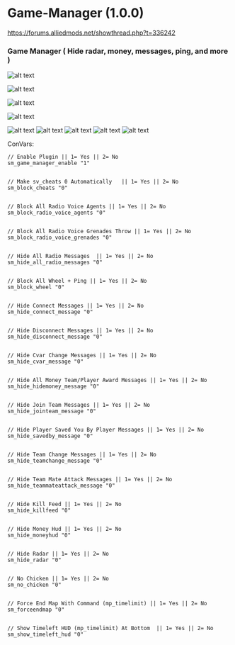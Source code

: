 # Game-Manager (1.0.0)

https://forums.alliedmods.net/showthread.php?t=336242

### Game Manager ( Hide radar, money, messages, ping, and more )

![alt text](https://github.com/oqyh/Game_Manager/blob/main/images/8.png?raw=true)

![alt text](https://github.com/oqyh/Game_Manager/blob/main/images/5.png?raw=true)

![alt text](https://github.com/oqyh/Game_Manager/blob/main/images/7.png?raw=true)

![alt text](https://github.com/oqyh/Game_Manager/blob/main/images/2.png?raw=true)

![alt text](https://github.com/oqyh/Game_Manager/blob/main/images/1.png?raw=true)
![alt text](https://github.com/oqyh/Game_Manager/blob/main/images/3.png?raw=true)
![alt text](https://github.com/oqyh/Game_Manager/blob/main/images/4.png?raw=true)
![alt text](https://github.com/oqyh/Game_Manager/blob/main/images/6.png?raw=true)
![alt text](https://github.com/oqyh/Game_Manager/blob/main/images/9.png?raw=true)


  ConVars:
  ```
  // Enable Plugin || 1= Yes || 2= No
sm_game_manager_enable "1"


// Make sv_cheats 0 Automatically   || 1= Yes || 2= No
sm_block_cheats "0"


// Block All Radio Voice Agents || 1= Yes || 2= No
sm_block_radio_voice_agents "0"


// Block All Radio Voice Grenades Throw || 1= Yes || 2= No
sm_block_radio_voice_grenades "0"


// Hide All Radio Messages  || 1= Yes || 2= No
sm_hide_all_radio_messages "0"


// Block All Wheel + Ping || 1= Yes || 2= No
sm_block_wheel "0"


// Hide Connect Messages || 1= Yes || 2= No
sm_hide_connect_message "0"


// Hide Disconnect Messages || 1= Yes || 2= No
sm_hide_disconnect_message "0"


// Hide Cvar Change Messages || 1= Yes || 2= No
sm_hide_cvar_message "0"


// Hide All Money Team/Player Award Messages || 1= Yes || 2= No
sm_hide_hidemoney_message "0"


// Hide Join Team Messages || 1= Yes || 2= No
sm_hide_jointeam_message "0"


// Hide Player Saved You By Player Messages || 1= Yes || 2= No
sm_hide_savedby_message "0"


// Hide Team Change Messages || 1= Yes || 2= No
sm_hide_teamchange_message "0"


// Hide Team Mate Attack Messages || 1= Yes || 2= No
sm_hide_teammateattack_message "0"


// Hide Kill Feed || 1= Yes || 2= No
sm_hide_killfeed "0"


// Hide Money Hud || 1= Yes || 2= No
sm_hide_moneyhud "0"


// Hide Radar || 1= Yes || 2= No
sm_hide_radar "0"


// No Chicken || 1= Yes || 2= No 
sm_no_chicken "0"


// Force End Map With Command (mp_timelimit) || 1= Yes || 2= No
sm_forceendmap "0"


// Show Timeleft HUD (mp_timelimit) At Bottom  || 1= Yes || 2= No
sm_show_timeleft_hud "0"
```
